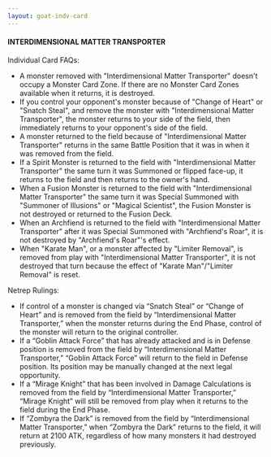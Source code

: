 ```yaml
---
layout: goat-indv-card
---
```


#### INTERDIMENSIONAL MATTER TRANSPORTER

Individual Card FAQs:

*   A monster removed with "Interdimensional Matter Transporter" doesn't occupy a Monster Card Zone. If there are no Monster Card Zones available when it returns, it is destroyed.
*   If you control your opponent's monster because of "Change of Heart" or "Snatch Steal", and remove the monster with "Interdimensional Matter Transporter", the monster returns to your side of the field, then immediately returns to your opponent's side of the field.
*   A monster returned to the field because of "Interdimensional Matter Transporter" returns in the same Battle Position that it was in when it was removed from the field.
*   If a Spirit Monster is returned to the field with "Interdimensional Matter Transporter" the same turn it was Summoned or flipped face-up, it returns to the field and then returns to the owner's hand.
*   When a Fusion Monster is returned to the field with "Interdimensional Matter Transporter" the same turn it was Special Summoned with "Summoner of Illusions" or "Magical Scientist", the Fusion Monster is not destroyed or returned to the Fusion Deck.
*   When an Archfiend is returned to the field with "Interdimensional Matter Transporter" after it was Special Summoned with "Archfiend's Roar", it is not destroyed by "Archfiend's Roar"'s effect.
*   When "Karate Man", or a monster affected by "Limiter Removal", is removed from play with "Interdimensional Matter Transporter", it is not destroyed that turn because the effect of "Karate Man"/"Limiter Removal" is reset.

Netrep Rulings:

*   If control of a monster is changed via “Snatch Steal” or “Change of Heart” and is removed from the field by “Interdimensional Matter Transporter,” when the monster returns during the End Phase, control of the monster will return to the original controller.
*   If a “Goblin Attack Force” that has already attacked and is in Defense position is removed from the field by “Interdimensional Matter Transporter,” “Goblin Attack Force” will return to the field in Defense position. Its position may be manually changed at the next legal opportunity.
*   If a “Mirage Knight” that has been involved in Damage Calculations is removed from the field by “Interdimensional Matter Transporter,” “Mirage Knight” will still be removed from play when it returns to the field during the End Phase.
*   If “Zombyra the Dark” is removed from the field by “Interdimensional Matter Transporter,” when “Zombyra the Dark” returns to the field, it will return at 2100 ATK, regardless of how many monsters it had destroyed previously.